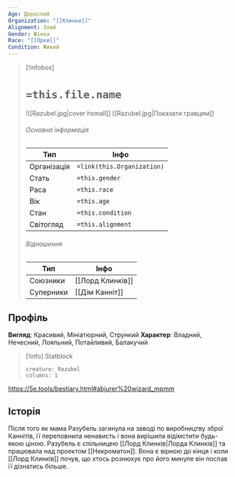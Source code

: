 ```yaml
---
Age: Дорослий
Organization: "[[Клинки]]"
Alignment: Злий
Gender: Жінка
Race: "[[Орки]]"
Condition: Живий
---
```

> [!infobox]
> # `=this.file.name`
> ![[Razubel.jpg|cover hsmall]]
> [[Razubel.jpg|Показати гравцям]]
> ###### Основна інформація
> Тип | Інфо |
> ---|---|
> Організація | `=link(this.Organization)` |
> Стать | `=this.gender` |
> Раса | `=this.race` |
> Вік | `=this.age` |
> Стан | `=this.condition` |
> Світогляд | `=this.alignment` |
> ###### Відношення
> Тип | Інфо |
> ---|---|
> Союзники | [[Лорд Клинків]] |
> Суперники | [[Дім Канніт]] |

## Профіль
**Вигляд**: Красивий, Мініатюрний, Стрункий
**Характер**: Владний, Нечесний, Лояльний, Потайливий, Балакучий

> [!info] Statblock
> ```statblock
> creature: Razubel
> columns: 1
> ```

https://5e.tools/bestiary.html#abjurer%20wizard_mpmm
## Історія
Після того як мама Разубель загинула на заводі по виробництву зброї Каннітів, її переповнила ненависть і вона вирішила відімстити будь-якою ціною.
Разубель є спільницею [[Лорд Клинків|Лорда Клинків]] та працювала над проектом [[Некроматон]]. Вона є вірною до кінця і коли [[Лорд Клинків]] почув, що хтось рознюхує про його минуле він послав її дізнатись більше.